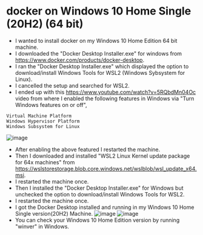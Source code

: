 # docker on Windows 10 Home Single (20H2) (64 bit)
- I wanted to install docker on my Windows 10 Home Edition 64 bit machine.
- I downloaded the "Docker Desktop Installer.exe" for windows from https://www.docker.com/products/docker-desktop.
- I ran the "Docker Desktop Installer.exe" which displayed the option to download/install Windows Tools for WSL2 (Windows Sybsystem for Linux).
- I cancelled the setup and searched for WSL2.
- I ended up with this https://www.youtube.com/watch?v=5RQbdMn04Oc video from where I enabled the following features in Windows via "Turn Windows features on or off",
```
Virtual Machine Platform
Windows Hypervisor Platform
Windows Subsystem for Linux
```
![image](https://user-images.githubusercontent.com/19230214/124648994-8d89d780-deb5-11eb-96e0-478fb63d1948.png)
- After enabling the above featured I restarted the machine.
- Then I downloaded and installed "WSL2 Linux Kernel update package for 64x machines" from https://wslstorestorage.blob.core.windows.net/wslblob/wsl_update_x64.msi.
- I restarted the machine once.
- Then I installed the "Docker Desktop Installer.exe" for Windows but unchecked the option to download/install Windows Tools for WSL2.
- I restarted the machine once.
- I got the Docker Desktop installed and running in my Windows 10 Home Single version(20H2) Machine.
![image](https://user-images.githubusercontent.com/19230214/124650872-db9fda80-deb7-11eb-96fa-891868822e36.png)
![image](https://user-images.githubusercontent.com/19230214/124650998-00944d80-deb8-11eb-836c-a2232428cf34.png)
- You can check your Windows 10 Home Edition version by running "winver" in Windows. 

